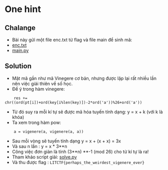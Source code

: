 # One hint

## Chalange

- Bài này gửi một file enc.txt từ flag và file main để sinh mã:
- [enc.txt](https://github.com/TemmaVN/LitCTF/blob/main/Crypto/One_hint/enc.txt)
- [main.py](https://github.com/TemmaVN/LitCTF/blob/main/Crypto/One_hint/main.py)

## Solution

- Mật mã gần như mã Vinegere cơ bản, nhưng được lặp lại rất nhiều lần nên việc giải thiên về số học.
- Để ý trong hàm vinegere: 
```
    res += chr((ord(pt[i])+ord(key[i%len(key)])-2*ord('a'))%26+ord('a'))
```
- Từ đó suy ra mỗi kí tự sẽ được mã hóa tuyến tính dạng: y = x + k (với k là khóa)
- Ta xem trong hàm pow:
```
    a = vigenere(a, vigenere(a, a))
```
- Sau mỗi vòng sẽ tuyến tính dạng y = x + (x + x)  = 3x
- Và sau n lần : y = x * 3**n
- Công việc đơn giản là tính (3**n) **-1 (mod 26) cho từ kí tự là ra!
- Tham khảo script giải: [solve.py](https://github.com/TemmaVN/LitCTF/blob/main/Crypto/One_hint/solve.py)
- Và thu được flag : ```LITCTF{perhaps_the_weirdest_vigenere_ever}```